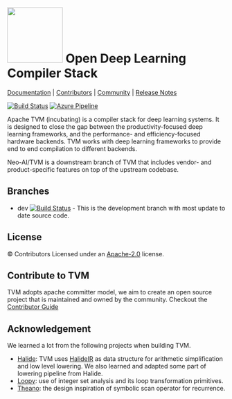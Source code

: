 <!--- Licensed to the Apache Software Foundation (ASF) under one -->
<!--- or more contributor license agreements.  See the NOTICE file -->
<!--- distributed with this work for additional information -->
<!--- regarding copyright ownership.  The ASF licenses this file -->
<!--- to you under the Apache License, Version 2.0 (the -->
<!--- "License"); you may not use this file except in compliance -->
<!--- with the License.  You may obtain a copy of the License at -->

<!---   http://www.apache.org/licenses/LICENSE-2.0 -->

<!--- Unless required by applicable law or agreed to in writing, -->
<!--- software distributed under the License is distributed on an -->
<!--- "AS IS" BASIS, WITHOUT WARRANTIES OR CONDITIONS OF ANY -->
<!--- KIND, either express or implied.  See the License for the -->
<!--- specific language governing permissions and limitations -->
<!--- under the License. -->

<img src=https://raw.githubusercontent.com/apache/incubator-tvm-site/master/images/logo/tvm-logo-small.png width=128/> Open Deep Learning Compiler Stack
==============================================
[Documentation](https://docs.tvm.ai) |
[Contributors](CONTRIBUTORS.md) |
[Community](https://tvm.apache.org/community) |
[Release Notes](NEWS.md)

[![Build Status](https://ci.tvm.ai/buildStatus/icon?job=tvm/master)](https://ci.tvm.ai/job/tvm/job/master/)
[![Azure Pipeline](https://dev.azure.com/tvmai/tvm/_apis/build/status/windows_mac_build?branchName=master)](https://dev.azure.com/tvmai/tvm/_build/latest?definitionId=2&branchName=master)

Apache TVM (incubating) is a compiler stack for deep learning systems. It is designed to close the gap between the
productivity-focused deep learning frameworks, and the performance- and efficiency-focused hardware backends.
TVM works with deep learning frameworks to provide end to end compilation to different backends.

Neo-AI/TVM is a downstream branch of TVM that includes vendor- and product-specific features on top of the upstream codebase.

Branches
--------
  * dev [![Build Status](https://neo-ai-ci.amazon-ml.com/job/tvm/job/dev/badge/icon)](https://neo-ai-ci.amazon-ml.com/job/tvm/job/dev/badge/icon) - This is the development branch with most update to date source code.

License
-------
© Contributors Licensed under an [Apache-2.0](LICENSE) license.

Contribute to TVM
-----------------
TVM adopts apache committer model, we aim to create an open source project that is maintained and owned by the community.
Checkout the [Contributor Guide](https://docs.tvm.ai/contribute/)

Acknowledgement
---------------
We learned a lot from the following projects when building TVM.
- [Halide](https://github.com/halide/Halide): TVM uses [HalideIR](https://github.com/dmlc/HalideIR) as data structure for
  arithmetic simplification and low level lowering. We also learned and adapted some part of lowering pipeline from Halide.
- [Loopy](https://github.com/inducer/loopy): use of integer set analysis and its loop transformation primitives.
- [Theano](https://github.com/Theano/Theano): the design inspiration of symbolic scan operator for recurrence.
